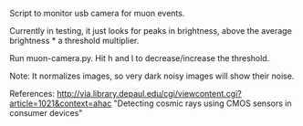 Script to monitor usb camera for muon events.

Currently in testing, it just looks for peaks in brightness, above the average brightness * a threshold multiplier.

Run muon-camera.py.
Hit h and l to decrease/increase the threshold.

Note: It normalizes images, so very dark noisy images will show their noise.

References:
http://via.library.depaul.edu/cgi/viewcontent.cgi?article=1021&context=ahac
"Detecting cosmic rays using CMOS sensors in consumer devices"
